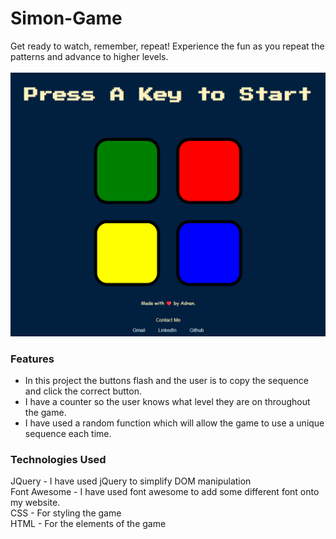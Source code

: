 # Simon-Game
Get ready to watch, remember, repeat!  Experience the fun as you repeat the patterns and advance to higher levels. 
<br><br>
<img src="readmeImage.png" alt="Simon game preview">

### Features

* In this project the buttons flash and the user is to copy the sequence and click the correct button.
* I have a counter so the user knows what level they are on throughout the game.
* I have used a random function which will allow the game to use a unique sequence each time.

### Technologies Used

JQuery - I have used jQuery to simplify DOM manipulation <br>
Font Awesome - I have used font awesome to add some different font onto my website. <br>
CSS - For styling the game <br>
HTML - For the elements of the game <br>
